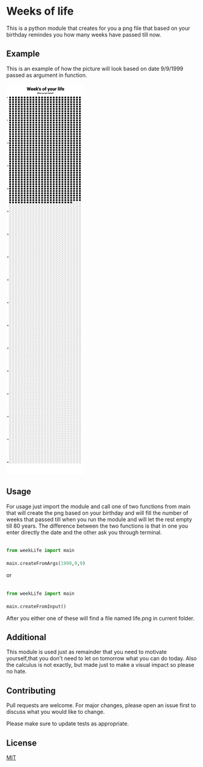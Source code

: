 # Weeks of life
 
 This is a python module that creates for you a png file that based on your birthday remindes you how many weeks have passed till now.

 ## Example

 This is an example of how the picture will look based on date 9/9/1999 passed as argument in function.

 ![Life in weeks](life.png)

 ## Usage

For usage just import the module and call one of two functions from main that will create the png based on your birthday and will fill the number of weeks that passed till when you run the module and will let the rest empty till 80 years. The difference between the two functions is that in one you enter directly the date and the other ask you through
terminal.
```python

from weekLife import main

main.createFromArgs(1999,9,9)

```
or

```python

from weekLife import main

main.createFromInput()

```

After you either one of these will find a file named life.png in current folder.

## Additional

This module is used just as remainder that you need to motivate yourself,that you don't need to let on tomorrow what you can do today. Also the calculus is not exactly, but made just to make a visual impact so please no hate.

## Contributing
Pull requests are welcome. For major changes, please open an issue first to discuss what you would like to change.

Please make sure to update tests as appropriate.

## License
[MIT](https://choosealicense.com/licenses/mit/)


